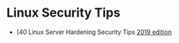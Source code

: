 
# Linux Security Tips

- [40 Linux Server Hardening Security Tips [2019 edition](https://www.cyberciti.biz/tips/linux-security.html)


